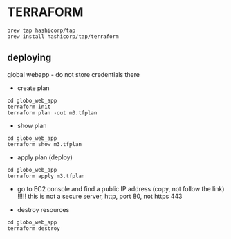 TERRAFORM
=========

```shell
brew tap hashicorp/tap
brew install hashicorp/tap/terraform
```

deploying
---------
global webapp - do not store credentials there

* create plan 
```shell
cd globo_web_app
terraform init
terraform plan -out m3.tfplan
```

* show plan
```shell
cd globo_web_app
terraform show m3.tfplan
```

* apply plan (deploy)
```shell
cd globo_web_app
terraform apply m3.tfplan
```

* go to EC2 console and find a public IP address (copy, not follow the link)
!!!!! this is not a secure server, http, port 80, not https 443

* destroy resources
```shell
cd globo_web_app
terraform destroy
```

